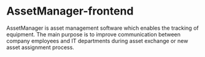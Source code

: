 # AssetManager-frontend
AssetManager is asset management software which enables the tracking of equipment. The main purpose is to improve communication between company employees and IT departments during asset exchange or new asset assignment process.
